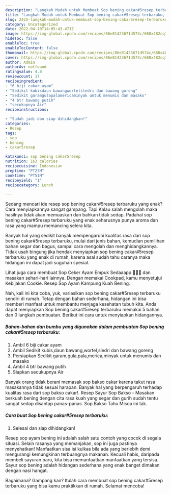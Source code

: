```yaml
---
description: "Langkah Mudah untuk Membuat Sop bening cakar#5resep terbaruku, Lezat Sekali"
title: "Langkah Mudah untuk Membuat Sop bening cakar#5resep terbaruku, Lezat Sekali"
slug: 2425-langkah-mudah-untuk-membuat-sop-bening-cakar5resep-terbaruku-lezat-sekali
category: Uncategorized
date: 2022-04-10T14:05:43.471Z
image: https://img-global.cpcdn.com/recipes/86e81423671d574c/680x482cq70/sop-bening-cakar5resep-terbaruku-foto-resep-utama.jpg
hideToc: false
enableToc: true
enableTocContent: false
thumbnail: https://img-global.cpcdn.com/recipes/86e81423671d574c/680x482cq70/sop-bening-cakar5resep-terbaruku-foto-resep-utama.jpg
cover: https://img-global.cpcdn.com/recipes/86e81423671d574c/680x482cq70/sop-bening-cakar5resep-terbaruku-foto-resep-utama.jpg
author: Admin
authorAv: notfound
ratingvalue: 4.8
reviewcount: 17
recipeingredient:
- "6 biji cakar ayam"
- "Sedikit kubisdaun bawangwortelsledri dan bawang goreng"
- "Sedikit garamgulapalamericaminyak untuk menumis dan masako"
- "4 btr bawang putih"
- "secukupnya Air"
recipeinstructions:

- "Sudah jadi dan siap dihidangkan!"
categories:
- Resep
tags:
- sop
- bening
- cakar5resep

katakunci: sop bening cakar5resep 
nutrition: 163 calories
recipecuisine: Indonesian
preptime: "PT27M"
cooktime: "PT51M"
recipeyield: "1"
recipecategory: Lunch

---
```



Sedang mencari ide resep sop bening cakar#5resep terbaruku yang enak? Cara menyiapkannya sangat gampang. Tapi Kalau salah mengolah maka hasilnya tidak akan memuaskan dan bahkan tidak sedap. Padahal sop bening cakar#5resep terbaruku yang enak seharusnya punya aroma dan rasa yang mampu memancing selera kita.


Banyak hal yang sedikit banyak mempengaruhi kualitas rasa dari sop bening cakar#5resep terbaruku, mulai dari jenis bahan, kemudian pemilihan bahan segar dan bagus, sampai cara mengolah dan menghidangkannya. Tidak usah bingung jika hendak menyiapkan sop bening cakar#5resep terbaruku yang enak di rumah, karena asal sudah tahu caranya maka hidangan ini dapat jadi suguhan spesial.

Lihat juga cara membuat Sop Ceker Ayam Empuk Sedaaapp 🤤🤤🤤 dan masakan sehari-hari lainnya. Dengan memakai Cookpad, kamu menyetujui Kebijakan Cookie. Resep Sop Ayam Kampung Kuah Bening.


Nah, kali ini kita coba, yuk, variasikan sop bening cakar#5resep terbaruku sendiri di rumah. Tetap dengan bahan sederhana, hidangan ini bisa memberi manfaat untuk membantu menjaga kesehatan tubuh kita. Anda dapat menyiapkan Sop bening cakar#5resep terbaruku memakai 5 bahan dan 0 langkah pembuatan. Berikut ini cara untuk menyiapkan hidangannya.

<!--inarticleads1-->

##### Bahan-bahan dan bumbu yang digunakan dalam pembuatan Sop bening cakar#5resep terbaruku:

1. Ambil 6 biji cakar ayam
1. Ambil Sedikit kubis,daun bawang,wortel,sledri dan bawang goreng
1. Persiapkan Sedikit garam,gula,pala,merica,minyak untuk menumis dan masako
1. Ambil 4 btr bawang putih
1. Siapkan secukupnya Air


Banyak orang tidak berani memasak sop bakso cakar karena takut rasa masakannya tidak sesuai harapan. Banyak hal yang berpengaruh terhadap kualitas rasa dari sop bakso cakar!. Resep Sayur Sop Bakso - Masakan berkuah bening dengan cita rasa kuah yang segar dan gurih sudah tentu sangat sedap disantap panas-panas. Sop Bakso Tahu Misoa ini tak. 

<!--inarticleads2-->

##### Cara buat Sop bening cakar#5resep terbaruku:


1. Selesai dan siap dihidangkan!

Resep sop ayam bening ini adalah salah satu contoh yang cocok di segala situasi. Selain rasanya yang memanjakan, sop ini juga pastinya menyehatkan! Manfaatkan sisa isi kulkas bila ada yang berlebih demi mengurangi kemungkinan terbuangnya makanan. Kecuali habis, daripada membeli sayuran baru, kita bisa memanfaatkan manfaatkan yang tersisa. Sayur sop bening adalah hidangan sederhana yang enak banget dimakan dengan nasi hangat. 

Bagaimana? Gampang kan? Itulah cara membuat sop bening cakar#5resep terbaruku yang bisa kamu praktikkan di rumah. Selamat mencoba!
